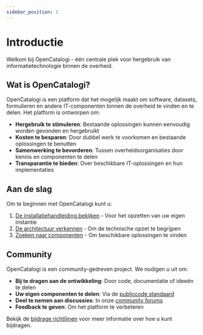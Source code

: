 ```yaml
---
sidebar_position: 1
---
```


# Introductie

Welkom bij OpenCatalogi - één centrale plek voor hergebruik van informatietechnologie binnen de overheid.

## Wat is OpenCatalogi?

OpenCatalogi is een platform dat het mogelijk maakt om software, datasets, formulieren en andere IT-componenten binnen de overheid te vinden en te delen. Het platform is ontworpen om:

- **Hergebruik te stimuleren**: Bestaande oplossingen kunnen eenvoudig worden gevonden en hergebruikt
- **Kosten te besparen**: Door dubbel werk te voorkomen en bestaande oplossingen te benutten
- **Samenwerking te bevorderen**: Tussen overheidsorganisaties door kennis en componenten te delen
- **Transparantie te bieden**: Over beschikbare IT-oplossingen en hun implementaties

## Aan de slag

Om te beginnen met OpenCatalogi kunt u:

1. [De installatiehandleiding bekijken](./handleidingen/installatie.md) - Voor het opzetten van uw eigen instantie
2. [De architectuur verkennen](./handleidingen/Architectuur.md) - Om de technische opzet te begrijpen
3. [Zoeken naar componenten](./Componenten.md) - Om beschikbare oplossingen te vinden

## Community

OpenCatalogi is een community-gedreven project. We nodigen u uit om:

- **Bij te dragen aan de ontwikkeling**: Door code, documentatie of ideeën te delen
- **Uw eigen componenten te delen**: Via de [publiccode standaard](./handleidingen/Publiccode.md)
- **Deel te nemen aan discussies**: In onze [community forums](https://github.com/OpenCatalogi/web-app/discussions)
- **Feedback te geven**: Om het platform te verbeteren

Bekijk de [bijdrage richtlijnen](./CONTRIBUTING.md) voor meer informatie over hoe u kunt bijdragen. 